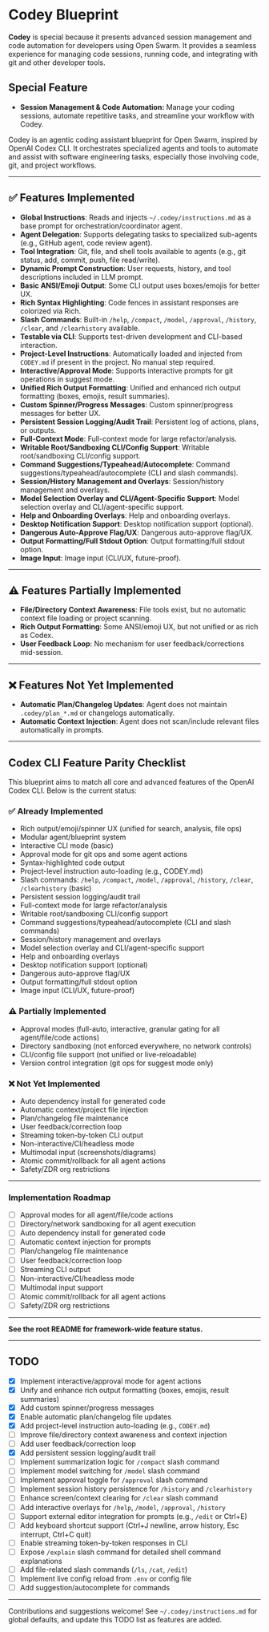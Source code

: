 # Codey Blueprint

**Codey** is special because it presents advanced session management and code automation for developers using Open Swarm. It provides a seamless experience for managing code sessions, running code, and integrating with git and other developer tools.

## Special Feature
- **Session Management & Code Automation:** Manage your coding sessions, automate repetitive tasks, and streamline your workflow with Codey.

Codey is an agentic coding assistant blueprint for Open Swarm, inspired by OpenAI Codex CLI. It orchestrates specialized agents and tools to automate and assist with software engineering tasks, especially those involving code, git, and project workflows.

---

## ✅ Features Implemented

- **Global Instructions**: Reads and injects `~/.codey/instructions.md` as a base prompt for orchestration/coordinator agent.
- **Agent Delegation**: Supports delegating tasks to specialized sub-agents (e.g., GitHub agent, code review agent).
- **Tool Integration**: Git, file, and shell tools available to agents (e.g., git status, add, commit, push, file read/write).
- **Dynamic Prompt Construction**: User requests, history, and tool descriptions included in LLM prompt.
- **Basic ANSI/Emoji Output**: Some CLI output uses boxes/emojis for better UX.
- **Rich Syntax Highlighting**: Code fences in assistant responses are colorized via Rich.
- **Slash Commands**: Built-in `/help`, `/compact`, `/model`, `/approval`, `/history`, `/clear`, and `/clearhistory` available.
- **Testable via CLI**: Supports test-driven development and CLI-based interaction.
- **Project-Level Instructions**: Automatically loaded and injected from `CODEY.md` if present in the project. No manual step required.
- **Interactive/Approval Mode**: Supports interactive prompts for git operations in suggest mode.
- **Unified Rich Output Formatting**: Unified and enhanced rich output formatting (boxes, emojis, result summaries).
- **Custom Spinner/Progress Messages**: Custom spinner/progress messages for better UX.
- **Persistent Session Logging/Audit Trail**: Persistent log of actions, plans, or outputs.
- **Full-Context Mode**: Full-context mode for large refactor/analysis.
- **Writable Root/Sandboxing CLI/Config Support**: Writable root/sandboxing CLI/config support.
- **Command Suggestions/Typeahead/Autocomplete**: Command suggestions/typeahead/autocomplete (CLI and slash commands).
- **Session/History Management and Overlays**: Session/history management and overlays.
- **Model Selection Overlay and CLI/Agent-Specific Support**: Model selection overlay and CLI/agent-specific support.
- **Help and Onboarding Overlays**: Help and onboarding overlays.
- **Desktop Notification Support**: Desktop notification support (optional).
- **Dangerous Auto-Approve Flag/UX**: Dangerous auto-approve flag/UX.
- **Output Formatting/Full Stdout Option**: Output formatting/full stdout option.
- **Image Input**: Image input (CLI/UX, future-proof).

---

## ⚠️ Features Partially Implemented

- **File/Directory Context Awareness**: File tools exist, but no automatic context file loading or project scanning.
- **Rich Output Formatting**: Some ANSI/emoji UX, but not unified or as rich as Codex.
- **User Feedback Loop**: No mechanism for user feedback/corrections mid-session.

---

## ❌ Features Not Yet Implemented

- **Automatic Plan/Changelog Updates**: Agent does not maintain `.codey/plan_*.md` or changelogs automatically.
- **Automatic Context Injection**: Agent does not scan/include relevant files automatically in prompts.

---

## Codex CLI Feature Parity Checklist

This blueprint aims to match all core and advanced features of the OpenAI Codex CLI. Below is the current status:

### ✅ Already Implemented
- Rich output/emoji/spinner UX (unified for search, analysis, file ops)
- Modular agent/blueprint system
- Interactive CLI mode (basic)
- Approval mode for git ops and some agent actions
- Syntax-highlighted code output
- Project-level instruction auto-loading (e.g., CODEY.md)
- Slash commands: `/help`, `/compact`, `/model`, `/approval`, `/history`, `/clear`, `/clearhistory` (basic)
- Persistent session logging/audit trail
- Full-context mode for large refactor/analysis
- Writable root/sandboxing CLI/config support
- Command suggestions/typeahead/autocomplete (CLI and slash commands)
- Session/history management and overlays
- Model selection overlay and CLI/agent-specific support
- Help and onboarding overlays
- Desktop notification support (optional)
- Dangerous auto-approve flag/UX
- Output formatting/full stdout option
- Image input (CLI/UX, future-proof)

### ⚠️ Partially Implemented
- Approval modes (full-auto, interactive, granular gating for all agent/file/code actions)
- Directory sandboxing (not enforced everywhere, no network controls)
- CLI/config file support (not unified or live-reloadable)
- Version control integration (git ops for suggest mode only)

### ❌ Not Yet Implemented
- Auto dependency install for generated code
- Automatic context/project file injection
- Plan/changelog file maintenance
- User feedback/correction loop
- Streaming token-by-token CLI output
- Non-interactive/CI/headless mode
- Multimodal input (screenshots/diagrams)
- Atomic commit/rollback for all agent actions
- Safety/ZDR org restrictions

---

### Implementation Roadmap
- [ ] Approval modes for all agent/file/code actions
- [ ] Directory/network sandboxing for all agent execution
- [ ] Auto dependency install for generated code
- [ ] Automatic context injection for prompts
- [ ] Plan/changelog file maintenance
- [ ] User feedback/correction loop
- [ ] Streaming CLI output
- [ ] Non-interactive/CI/headless mode
- [ ] Multimodal input support
- [ ] Atomic commit/rollback for all agent actions
- [ ] Safety/ZDR org restrictions

---

**See the root README for framework-wide feature status.**

---

## TODO

- [x] Implement interactive/approval mode for agent actions
- [x] Unify and enhance rich output formatting (boxes, emojis, result summaries)
- [x] Add custom spinner/progress messages
- [x] Enable automatic plan/changelog file updates
- [x] Add project-level instruction auto-loading (e.g., `CODEY.md`)
- [ ] Improve file/directory context awareness and context injection
- [ ] Add user feedback/correction loop
- [x] Add persistent session logging/audit trail
- [ ] Implement summarization logic for `/compact` slash command
- [ ] Implement model switching for `/model` slash command
- [ ] Implement approval toggle for `/approval` slash command
- [ ] Implement session history persistence for `/history` and `/clearhistory`
- [ ] Enhance screen/context clearing for `/clear` slash command
- [ ] Add interactive overlays for `/help`, `/model`, `/approval`, `/history`
- [ ] Support external editor integration for prompts (e.g., `/edit` or Ctrl+E)
- [ ] Add keyboard shortcut support (Ctrl+J newline, arrow history, Esc interrupt, Ctrl+C quit)
- [ ] Enable streaming token-by-token responses in CLI
- [ ] Expose `/explain` slash command for detailed shell command explanations
- [ ] Add file-related slash commands (`/ls`, `/cat`, `/edit`)
- [ ] Implement live config reload from `.env` or config file
- [ ] Add suggestion/autocomplete for commands

---

Contributions and suggestions welcome! See `~/.codey/instructions.md` for global defaults, and update this TODO list as features are added.
